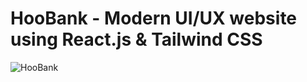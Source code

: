 # HooBank - Modern UI/UX website using React.js & Tailwind CSS

![HooBank](https://screenrec.com/share/pew4mhslIv)
